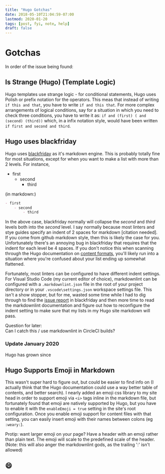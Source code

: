 ```yaml
---
title: "Hugo Gotchas"
date: 2018-05-10T21:04:59-07:00
lastmod: 2020-01-20
tags: [post, fyi, note, help]
draft: false
---
```

# Gotchas

In order of the issue being found:

## Is Strange (Hugo) (Template Logic)

Hugo templates use strange logic - for conditional statements, Hugo uses Polish or prefix notation for the operators. This meas that instead of writing `if this and that`, you have to write `if and this that`. For more complex arrangements of logical conditions, say for a situation in which you need to check three conditions, you have to write it as: `if and (first) ( and (second) (third))` which, in a infix notation style, would have been written `if first and second and third`.

## Hugo uses blackfriday

Hugo uses [blackfriday](https://github.com/russross/blackfriday) as it's markdown engine. This is probably totally fine for most situations, except for when you want to make a list with more than 2 levels. For instance,

- first
    - second
        - third

(in markdown:)

```md
- first
    - second
        - third
```

In the above case, blackfriday normally will collapse the _second_ and _third_ levels both into the _second_ level. I say normally because most linters and stye guides specify an indent of 2 spaces for markdown [citation needed]. If you come from github markdown style, then this is likely the case for you. Unfortunately there's an annoying bug in blackfriday that requires that the indent for each level be 4 spaces. If you don't notice this when scanning through the Hugo documentation on [content formats](https://gohugo.io/content-management/formats/), you'll likely run into a situation where you're confused about your list ending up somewhat flattened.

Fortunately, most linters can be configured to have different indent settings. For Visual Studio Code (my current editor of choice), markdownlint can be configured with a `.markdownlint.json` file in the root of your project directory or in your `.vscode\settings.json` workspace settings file. This isn't a show stopper, but for me, wasted some time while I had to dig through to find the [issue report](https://github.com/russross/blackfriday/issues/329) in blackfriday and then more time to read the markdownlint documentation and figure out how to reconfigure the indent setting to make sure that my lists in my Hugo site markdown will pass.

Question for later:  
Can I catch this / use markdownlint in CircleCI builds?

### Update January 2020

Hugo has grown since 

## Hugo Supports Emoji in Markdown

This wasn't super hard to figure out, but could be easier to find info on (I actually think that the Hugo documentation could use a way better table of contents, and better search). I nearly added an emoji css library to my site head in order to support emoji via `<i>` tags inline in the markdown file, but fortunately found that emoji are natively supported by Hugo, but you have to enable it with the `enableEmoji = true` setting in the site's root configuration. Once you enable emoji support for content files with that setting, you can easily insert emoji with their names between colons (eg `:weary:`).

Protip: want larger emoji on your page? Have a header with an emoji rather than plain text. The emoji will scale to the predefined scale of the header. (Note: this will also anger the markdownlint gods, as the trailing ':' isn't allowed)

## :smile: